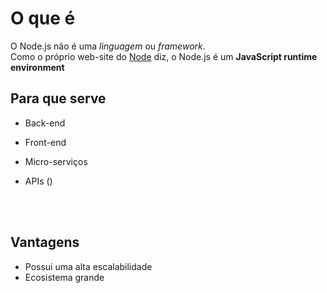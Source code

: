 # O que é

O Node.js não é uma _linguagem_ ou _framework_. </br>
Como o próprio web-site do <a href="https://nodejs.org/en">Node</a> diz, o Node.js é um __JavaScript runtime environment__


## Para que serve
- Back-end
- Front-end
- Micro-serviços

- APIs ()

</br>
</br>

## Vantagens 
- Possui uma alta escalabilidade
- Ecosistema grande
